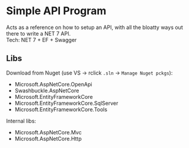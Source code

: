 # Simple API Program

Acts as a reference on how to setup an API, with all the bloatty ways out there to write a NET 7 API.\
Tech: NET 7 + EF + Swagger

## Libs

Download from Nuget (use VS -> rclick `.sln` -> `Manage Nuget pckgs`):

- Microsoft.AspNetCore.OpenApi
- Swashbuckle.AspNetCore
- Microsoft.EntityFrameworkCore
- Microsoft.EntityFrameworkCore.SqlServer
- Microsoft.EntityFrameworkCore.Tools

Internal libs:

- Microsoft.AspNetCore.Mvc
- Microsoft.AspNetCore.Http
